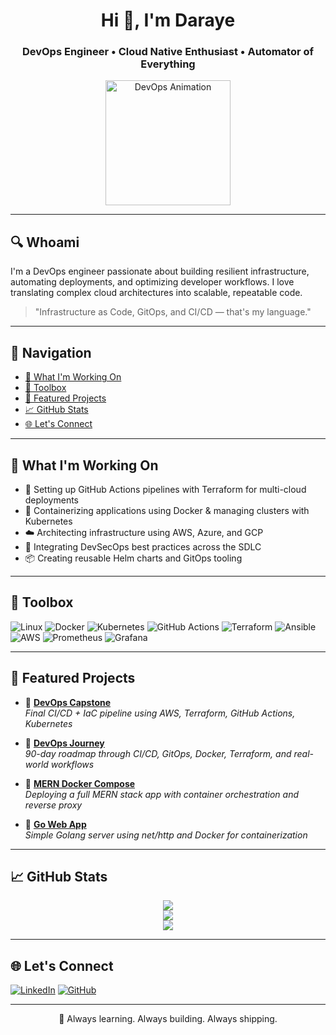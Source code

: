<h1 align="center">Hi 👋, I'm Daraye</h1>
<h3 align="center">DevOps Engineer • Cloud Native Enthusiast • Automator of Everything</h3>

<p align="center">
  <img src="https://media.giphy.com/media/qgQUggAC3Pfv687qPC/giphy.gif" width="200" alt="DevOps Animation" />
</p>

---

## 🔍 Whoami

I'm a DevOps engineer passionate about building resilient infrastructure, automating deployments, and optimizing developer workflows. I love translating complex cloud architectures into scalable, repeatable code.

> "Infrastructure as Code, GitOps, and CI/CD — that's my language."

---

## 🧭 Navigation

- [🚀 What I'm Working On](#-what-im-working-on)
- [🧰 Toolbox](#-toolbox)
- [🧪 Featured Projects](#-featured-projects)
- [📈 GitHub Stats](#-github-stats)
- [🌐 Let's Connect](#-lets-connect)

---

## 🚀 What I'm Working On

- 🔧 Setting up GitHub Actions pipelines with Terraform for multi-cloud deployments  
- 🐳 Containerizing applications using Docker & managing clusters with Kubernetes  
- ☁️ Architecting infrastructure using AWS, Azure, and GCP  
- 🔐 Integrating DevSecOps best practices across the SDLC  
- 📦 Creating reusable Helm charts and GitOps tooling  

---

## 🧰 Toolbox

![Linux](https://img.shields.io/badge/Linux-FCC624?style=flat&logo=linux&logoColor=black)
![Docker](https://img.shields.io/badge/Docker-2496ED?style=flat&logo=docker&logoColor=white)
![Kubernetes](https://img.shields.io/badge/Kubernetes-326CE5?style=flat&logo=kubernetes&logoColor=white)
![GitHub Actions](https://img.shields.io/badge/GitHub_Actions-2088FF?style=flat&logo=github-actions&logoColor=white)
![Terraform](https://img.shields.io/badge/Terraform-623CE4?style=flat&logo=terraform&logoColor=white)
![Ansible](https://img.shields.io/badge/Ansible-EE0000?style=flat&logo=ansible&logoColor=white)
![AWS](https://img.shields.io/badge/AWS-232F3E?style=flat&logo=amazon-aws&logoColor=white)
![Prometheus](https://img.shields.io/badge/Prometheus-E6522C?style=flat&logo=prometheus&logoColor=white)
![Grafana](https://img.shields.io/badge/Grafana-F46800?style=flat&logo=grafana&logoColor=white)

---

## 🧪 Featured Projects

- 🔗 [**DevOps Capstone**](https://github.com/daraye-tech/devops-capstone-project)  
  _Final CI/CD + IaC pipeline using AWS, Terraform, GitHub Actions, Kubernetes_

- 🔗 [**DevOps Journey**](https://github.com/daraye-tech/devops-journey)  
  _90-day roadmap through CI/CD, GitOps, Docker, Terraform, and real-world workflows_

- 🔗 [**MERN Docker Compose**](https://github.com/daraye-tech/MERN-docker-compose)  
  _Deploying a full MERN stack app with container orchestration and reverse proxy_

- 🔗 [**Go Web App**](https://github.com/daraye-tech/Complete-DevOps-Implementation)  
  _Simple Golang server using net/http and Docker for containerization_

---

## 📈 GitHub Stats

<p align="center">
  <img src="https://github-readme-stats.vercel.app/api?username=daraye-tech&show_icons=true&theme=radical" />
  <br/>
  <img src="https://streak-stats.demolab.com?user=daraye-tech&theme=dark&hide_border=true" />
  <br/>
  <img src="https://github-profile-trophy.vercel.app/?username=daraye-tech&theme=darkhub&no-frame=true&row=1&column=6" />
</p>

---

## 🌐 Let's Connect

[![LinkedIn](https://img.shields.io/badge/LinkedIn-%230077B5.svg?style=flat&logo=linkedin&logoColor=white)](https://www.linkedin.com/in/dahirkhalif/)
[![GitHub](https://img.shields.io/badge/GitHub-100000?style=flat&logo=github&logoColor=white)](https://github.com/daraye-tech)

---

<p align="center">🧠 Always learning. Always building. Always shipping.</p>

